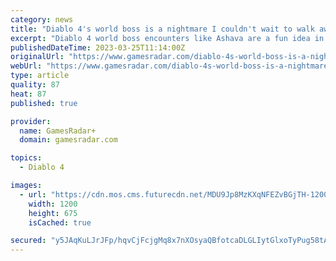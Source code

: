 ```yaml
---
category: news
title: "Diablo 4's world boss is a nightmare I couldn't wait to walk away from"
excerpt: "Diablo 4 world boss encounters like Ashava are a fun idea in desperate need of a fine-tune I did not beat the Diablo 4 world boss. My playtime of the beta may have teetered into intervention territory ..."
publishedDateTime: 2023-03-25T11:14:00Z
originalUrl: "https://www.gamesradar.com/diablo-4s-world-boss-is-a-nightmare-i-couldnt-wait-to-walk-away-from/"
webUrl: "https://www.gamesradar.com/diablo-4s-world-boss-is-a-nightmare-i-couldnt-wait-to-walk-away-from/"
type: article
quality: 87
heat: 87
published: true

provider:
  name: GamesRadar+
  domain: gamesradar.com

topics:
  - Diablo 4

images:
  - url: "https://cdn.mos.cms.futurecdn.net/MDU9Jp8MzKXqNFEZvBGjTH-1200-80.jpg"
    width: 1200
    height: 675
    isCached: true

secured: "y5JAqKuLJrJFp/hqvCjFcjgMq8x7nXOsyaQBfotcaDLGLIytGlxoTyPug58tAbtoTIAJR9frElzo0UTG2OwwW5rhFweQ5bEX7xkMCO8ecsE/1MlIL2m4njrKmR5KITZgqKPURviPZoxC4U+tgSOi/eq18Oazi6bR1AKETVRrbVQTb+vZVMdx8vJz2iG28GJHOy1ZxnZR8m6Fa84NkQDdBWYvl4KLBRt9GdyMFLjcla2LzjtvTBUelONIR16mcJScv9iPiHV4fB/acbFwB2Xin4/rnT9JA4tQA7QR5LE04Ocjm1Xcg8tQaD0J5ZfhaI+fErDA7vKDwm8g5OETL0SNlR4YE7edd5I1IHC6pHj03co=;dLuIzz47/OTUQT+u7B7xxw=="
---
```


